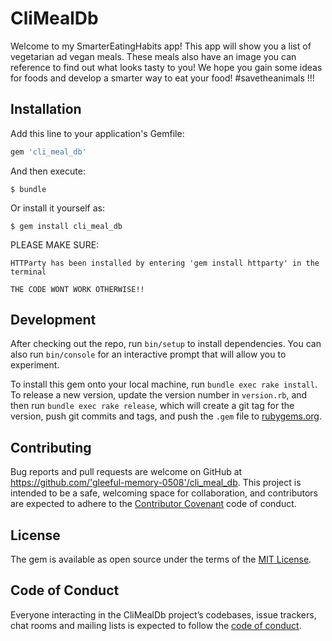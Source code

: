 # CliMealDb

Welcome to my SmarterEatingHabits app! This app will show you a list of vegetarian ad vegan meals. These meals also have an image you can reference to find out what looks tasty to you! We hope you gain some ideas for foods and develop a smarter way to eat your food! #savetheanimals !!!

## Installation

Add this line to your application's Gemfile:

```ruby
gem 'cli_meal_db'
```

And then execute:

    $ bundle

Or install it yourself as:

    $ gem install cli_meal_db

PLEASE MAKE SURE:

    HTTParty has been installed by entering 'gem install httparty' in the terminal

    THE CODE WONT WORK OTHERWISE!!

## Development

After checking out the repo, run `bin/setup` to install dependencies. You can also run `bin/console` for an interactive prompt that will allow you to experiment.

To install this gem onto your local machine, run `bundle exec rake install`. To release a new version, update the version number in `version.rb`, and then run `bundle exec rake release`, which will create a git tag for the version, push git commits and tags, and push the `.gem` file to [rubygems.org](https://rubygems.org).

## Contributing

Bug reports and pull requests are welcome on GitHub at https://github.com/'gleeful-memory-0508'/cli_meal_db. This project is intended to be a safe, welcoming space for collaboration, and contributors are expected to adhere to the [Contributor Covenant](http://contributor-covenant.org) code of conduct.

## License

The gem is available as open source under the terms of the [MIT License](https://opensource.org/licenses/MIT).

## Code of Conduct

Everyone interacting in the CliMealDb project’s codebases, issue trackers, chat rooms and mailing lists is expected to follow the [code of conduct](https://github.com/'gleeful-memory-0508'/cli_meal_db/blob/master/CODE_OF_CONDUCT.md).
